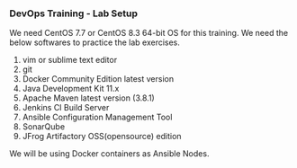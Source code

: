 ### DevOps Training - Lab Setup
We need CentOS 7.7 or CentOS 8.3 64-bit OS for this training. We need the below softwares to practice the lab exercises.

1. vim or sublime text editor
2. git 
3. Docker Community Edition latest version
4. Java Development Kit 11.x
5. Apache Maven latest version (3.8.1)
6. Jenkins CI Build Server
7. Ansible Configuration Management Tool
8. SonarQube
9. JFrog Artifactory OSS(opensource) edition


We will be using Docker containers as Ansible Nodes.
